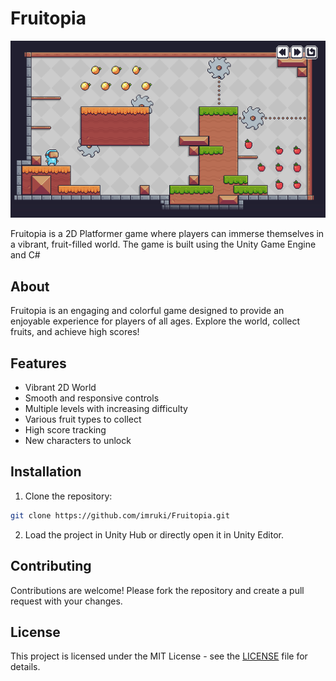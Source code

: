 # Fruitopia

<img src=".\Assets\Spritres\Other\gifs\fruitopia1.gif"/>

Fruitopia is a 2D Platformer game where players can immerse themselves in a vibrant, fruit-filled world. The game is built using the Unity Game Engine and C# 

## About
Fruitopia is an engaging and colorful game designed to provide an enjoyable experience for players of all ages. Explore the world, collect fruits, and achieve high scores!

## Features
- Vibrant 2D World
- Smooth and responsive controls
- Multiple levels with increasing difficulty
- Various fruit types to collect
- High score tracking
- New characters to unlock

## Installation
1. Clone the repository:
  ```bash
  git clone https://github.com/imruki/Fruitopia.git
  ```
2. Load the project in Unity Hub or directly open it in Unity Editor.

## Contributing
Contributions are welcome! Please fork the repository and create a pull request with your changes.

## License
This project is licensed under the MIT License - see the [LICENSE](https://github.com/imruki/Fruitopia?tab=MIT-1-ov-file) file for details.
